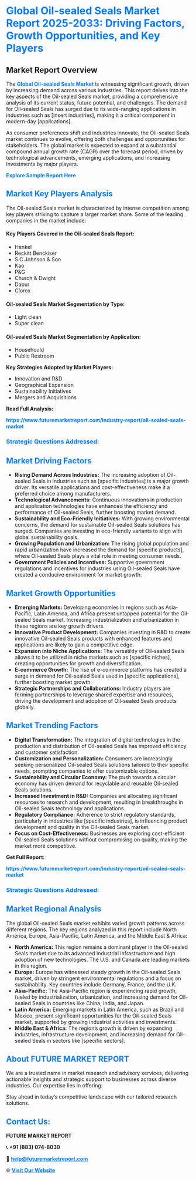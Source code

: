 <h1 style="color: #007BFF;">Global Oil-sealed Seals Market Report 2025-2033: Driving Factors, Growth Opportunities, and Key Players</h1>

<section id="overview">
<h2>Market Report Overview</h2>
<p>The <a href="https://www.futuremarketreport.com/industry-report/oil-sealed-seals-market" style="color: #007BFF; text-decoration: none;"><strong>Global Oil-sealed Seals Market</strong></a> is witnessing significant growth, driven by increasing demand across various industries. This report delves into the key aspects of the Oil-sealed Seals market, providing a comprehensive analysis of its current status, future potential, and challenges. The demand for Oil-sealed Seals has surged due to its wide-ranging applications in industries such as [insert industries], making it a critical component in modern-day [applications].</p>
<p>As consumer preferences shift and industries innovate, the Oil-sealed Seals market continues to evolve, offering both challenges and opportunities for stakeholders. The global market is expected to expand at a substantial compound annual growth rate (CAGR) over the forecast period, driven by technological advancements, emerging applications, and increasing investments by major players.</p>
</section>

<section id="overview">
<p><a href="https://www.futuremarketreport.com/request-sample/reportId=33604" style="color: #007BFF; text-decoration: none;"><strong>Explore Sample Report Here</strong></a></p>
</section>

<section id="key-players">
<h2 style="color: #007BFF;">Market Key Players Analysis</h2>
<p>The Oil-sealed Seals market is characterized by intense competition among key players striving to capture a larger market share. Some of the leading companies in the market include:</p>
<h4>Key Players Covered in the Oil-sealed Seals Report:</h4>
<ul><li>Henkel</li><li>Reckitt Benckiser</li><li>S.C Johnson &amp; Son</li><li>Kao</li><li>P&amp;G</li><li>Church &amp; Dwight</li><li>Dabur</li><li>Clorox</li></ul>
<h4>Oil-sealed Seals Market Segmentation by Type:</h4>
<ul><li>Light clean</li><li>Super clean</li></ul>

<h4>Oil-sealed Seals Market Segmentation by Application:</h4>
<ul><li>Househould</li><li>Public Restroom</li></ul>
<p><strong>Key Strategies Adopted by Market Players:</strong></p>
<ul>
<li>Innovation and R&D</li>
<li>Geographical Expansion</li>
<li>Sustainability Initiatives</li>
<li>Mergers and Acquisitions</li>
</ul>
</section>

<section>
<p><strong>Read Full Analysis: </strong></p><a href="https://www.futuremarketreport.com/industry-report/oil-sealed-seals-market" style="color: #007BFF; text-decoration: none;"><strong>https://www.futuremarketreport.com/industry-report/oil-sealed-seals-market</strong></a>
<h3 style="color: #007BFF;">Strategic Questions Addressed:</h3>
</section>

<section id="driving-factors">
<h2 style="color: #007BFF;">Market Driving Factors</h2>
<ul>
<li><strong>Rising Demand Across Industries:</strong> The increasing adoption of Oil-sealed Seals in industries such as [specific industries] is a major growth driver. Its versatile applications and cost-effectiveness make it a preferred choice among manufacturers.</li>
<li><strong>Technological Advancements:</strong> Continuous innovations in production and application technologies have enhanced the efficiency and performance of Oil-sealed Seals, further boosting market demand.</li>
<li><strong>Sustainability and Eco-Friendly Initiatives:</strong> With growing environmental concerns, the demand for sustainable Oil-sealed Seals solutions has surged. Companies are investing in eco-friendly variants to align with global sustainability goals.</li>
<li><strong>Growing Population and Urbanization:</strong> The rising global population and rapid urbanization have increased the demand for [specific products], where Oil-sealed Seals plays a vital role in meeting consumer needs.</li>
<li><strong>Government Policies and Incentives:</strong> Supportive government regulations and incentives for industries using Oil-sealed Seals have created a conducive environment for market growth.</li>
</ul>
</section>

<section id="growth-opportunities">
<h2 style="color: #007BFF;">Market Growth Opportunities</h2>
<ul>
<li><strong>Emerging Markets:</strong> Developing economies in regions such as Asia-Pacific, Latin America, and Africa present untapped potential for the Oil-sealed Seals market. Increasing industrialization and urbanization in these regions are key growth drivers.</li>
<li><strong>Innovative Product Development:</strong> Companies investing in R&D to create innovative Oil-sealed Seals products with enhanced features and applications are likely to gain a competitive edge.</li>
<li><strong>Expansion into Niche Applications:</strong> The versatility of Oil-sealed Seals allows it to be utilized in niche markets such as [specific niches], creating opportunities for growth and diversification.</li>
<li><strong>E-commerce Growth:</strong> The rise of e-commerce platforms has created a surge in demand for Oil-sealed Seals used in [specific applications], further boosting market growth.</li>
<li><strong>Strategic Partnerships and Collaborations:</strong> Industry players are forming partnerships to leverage shared expertise and resources, driving the development and adoption of Oil-sealed Seals products globally.</li>
</ul>
</section>

<section id="trending-factors">
<h2 style="color: #007BFF;">Market Trending Factors</h2>
<ul>
<li><strong>Digital Transformation:</strong> The integration of digital technologies in the production and distribution of Oil-sealed Seals has improved efficiency and customer satisfaction.</li>
<li><strong>Customization and Personalization:</strong> Consumers are increasingly seeking personalized Oil-sealed Seals solutions tailored to their specific needs, prompting companies to offer customizable options.</li>
<li><strong>Sustainability and Circular Economy:</strong> The push towards a circular economy has driven demand for recyclable and reusable Oil-sealed Seals solutions.</li>
<li><strong>Increased Investment in R&D:</strong> Companies are allocating significant resources to research and development, resulting in breakthroughs in Oil-sealed Seals technology and applications.</li>
<li><strong>Regulatory Compliance:</strong> Adherence to strict regulatory standards, particularly in industries like [specific industries], is influencing product development and quality in the Oil-sealed Seals market.</li>
<li><strong>Focus on Cost-Effectiveness:</strong> Businesses are exploring cost-efficient Oil-sealed Seals solutions without compromising on quality, making the market more competitive.</li>
</ul>
</section>

<section>
<p><strong>Get Full Report: </strong></p><a href="https://www.futuremarketreport.com/industry-report/oil-sealed-seals-market" style="color: #007BFF; text-decoration: none;"><strong>https://www.futuremarketreport.com/industry-report/oil-sealed-seals-market</strong></a>
<h3 style="color: #007BFF;">Strategic Questions Addressed:</h3>
</section>


<section id="regional-analysis">
<h2 style="color: #007BFF;">Market Regional Analysis</h2>
<p>The global Oil-sealed Seals market exhibits varied growth patterns across different regions. The key regions analyzed in this report include North America, Europe, Asia-Pacific, Latin America, and the Middle East & Africa:</p>
<ul>
<li><strong>North America:</strong> This region remains a dominant player in the Oil-sealed Seals market due to its advanced industrial infrastructure and high adoption of new technologies. The U.S. and Canada are leading markets in this region.</li>
<li><strong>Europe:</strong> Europe has witnessed steady growth in the Oil-sealed Seals market, driven by stringent environmental regulations and a focus on sustainability. Key countries include Germany, France, and the U.K.</li>
<li><strong>Asia-Pacific:</strong> The Asia-Pacific region is experiencing rapid growth, fueled by industrialization, urbanization, and increasing demand for Oil-sealed Seals in countries like China, India, and Japan.</li>
<li><strong>Latin America:</strong> Emerging markets in Latin America, such as Brazil and Mexico, present significant opportunities for the Oil-sealed Seals market, supported by growing industrial activities and investments.</li>
<li><strong>Middle East & Africa:</strong> The region’s growth is driven by expanding industries, infrastructure development, and increasing demand for Oil-sealed Seals in sectors like [specific sectors].</li>
</ul>
</section>

<footer>
<h2 style="color: #007BFF;">About FUTURE MARKET REPORT</h2>
<p>We are a trusted name in market research and advisory services, delivering actionable insights and strategic support to businesses across diverse industries. Our expertise lies in offering:</p>

<p>Stay ahead in today’s competitive landscape with our tailored research solutions.</p>

<h2 style="color: #007BFF;">Contact Us:</h2>
<p><strong>FUTURE MARKET REPORT</strong></p>
<p>📞 <strong>+91 (883) 074-8030</strong></p>
<p>📧 <strong><a href="mailto:help@futuremarketreport.com" style="color: #007BFF;">help@futuremarketreport.com</a></strong></p>
<p>🌐 <strong><a href="https://www.futuremarketreport.com/" style="color: #007BFF;">Visit Our Website</a></strong></p>
</footer>